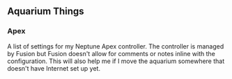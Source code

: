 ## Aquarium Things

### Apex
A list of settings for my Neptune Apex controller. The controller is managed by Fusion but Fusion doesn't allow for comments or notes inline with the configuration. This will also help me if I move the aquarium somewhere that doesn't have Internet set up yet.
